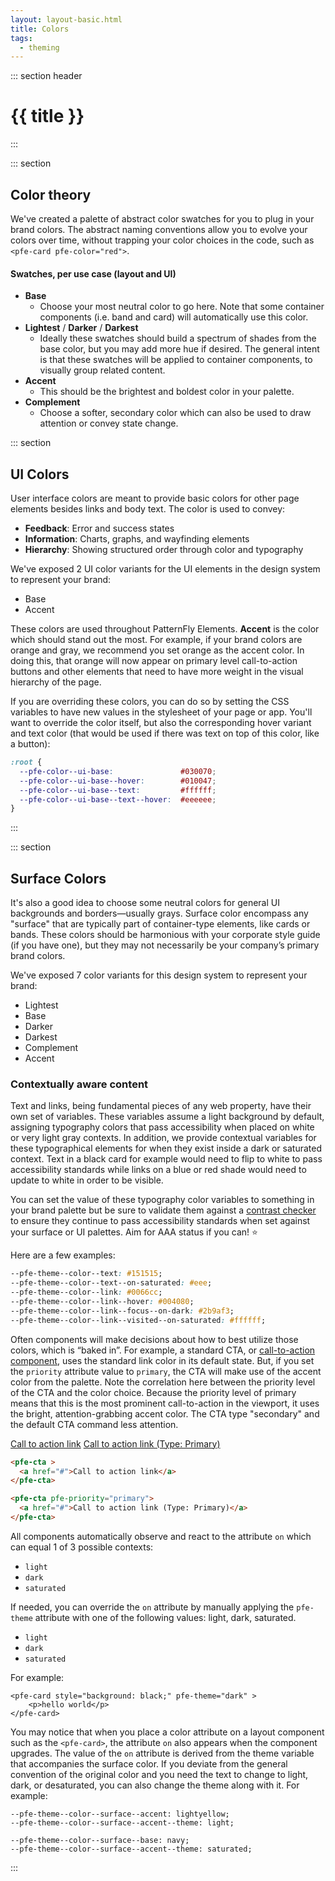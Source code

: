```yaml
---
layout: layout-basic.html
title: Colors
tags:
  - theming
---
```


<script type="module" src="/node_modules/@patternfly/pfe-cta/dist/pfe-cta.min.js"></script>
<script type="module" src="/node_modules/@patternfly/pfe-card/dist/pfe-card.min.js"></script>

::: section header
# {{ title }}
:::

::: section
## Color theory

We've created a palette of abstract color swatches for you to plug in your brand colors. The abstract naming conventions allow you to evolve your colors over time, without trapping your color choices in the code, such as `<pfe-card pfe-color="red">`.

#### Swatches, per use case (layout and UI)

- **Base**
    - Choose your most neutral color to go here. Note that some container components (i.e. band and card) will automatically use this color. 
- **Lightest** / **Darker** / **Darkest**
    - Ideally these swatches should build a spectrum of shades from the base color, but you may add more hue if desired. The general intent is that these swatches will be applied to container components, to visually group related content. 
- **Accent**
    - This should be the brightest and boldest color in your palette.
- **Complement**
    - Choose a softer, secondary color which can also be used to draw attention or convey state change.


::: section
## UI Colors

User interface colors are meant to provide basic colors for other page elements besides links and body text. The color is used to convey:

 - **Feedback**: Error and success states
 - **Information**: Charts, graphs, and wayfinding elements
 - **Hierarchy**: Showing structured order through color and typography

We've exposed 2 UI color variants for the UI elements in the design system to represent your brand:

 - Base
 - Accent

These colors are used throughout PatternFly Elements. **Accent** is the color which should stand out the most. For example, if your brand colors are orange and gray, we recommend you set orange as the accent color.  In doing this, that orange will now appear on primary level call-to-action buttons and other elements that need to have more weight in the visual hierarchy of the page. 

If you are overriding these colors, you can do so by setting the CSS variables to have new values in the stylesheet of your page or app. You'll want to override the color itself, but also the corresponding hover variant and text color (that would be used if there was text on top of this color, like a button):

```css
:root {
  --pfe-color--ui-base:               #030070;
  --pfe-color--ui-base--hover:        #010047;
  --pfe-color--ui-base--text:         #ffffff;
  --pfe-color--ui-base--text--hover:  #eeeeee;
}
```
:::

::: section
## Surface Colors

It's also a good idea to choose some neutral colors for general UI backgrounds and borders—usually grays. Surface color encompass any "surface" that are typically part of container-type elements, like cards or bands. These colors should be harmonious with your corporate style guide (if you have one), but they may not necessarily be your company’s primary brand colors. 

We've exposed 7 color variants for this design system to represent your brand:

 - Lightest
 - Base
 - Darker
 - Darkest
 - Complement
 - Accent




### Contextually aware content

Text and links, being fundamental pieces of any web property, have their own set of variables. These variables assume a light background by default, assigning typography colors that pass accessibility when placed on white or very light gray contexts. In addition, we provide contextual variables for these typographical elements for when they exist inside a dark or saturated context. Text in a black card for example would need to flip to white to pass accessibility standards while links on a blue or red shade would need to update to white in order to be visible.

You can set the value of these typography color variables to something in your brand palette but be sure to validate them against a [contrast checker](https://webaim.org/resources/contrastchecker/) to ensure they continue to pass accessibility standards when set against your surface or UI palettes. Aim for AAA status if you can! ⭐

Here are a few examples:

```css
--pfe-theme--color--text: #151515;
--pfe-theme--color--text--on-saturated: #eee;
--pfe-theme--color--link: #0066cc;
--pfe-theme--color--link--hover: #004080;
--pfe-theme--color--link--focus--on-dark: #2b9af3;
--pfe-theme--color--link--visited--on-saturated: #ffffff;
```

Often components will make decisions about how to best utilize those colors, which is “baked in”. For example, a standard CTA, or [call-to-action component](/components/call-to-action), uses the standard link color in its default state. But, if you set the `priority` attribute value to `primary`, the CTA will make use of the accent color from the palette. Note the correlation here between the priority level of the CTA and the color choice. Because the priority level of primary means that this is the most prominent call-to-action in the viewport, it uses the bright, attention-grabbing accent color. The CTA type "secondary" and the default CTA command less attention.


<pfe-cta >
  <a href="#">Call to action link</a>
</pfe-cta>

<pfe-cta pfe-priority="primary">
  <a href="#">Call to action link (Type: Primary)</a>
</pfe-cta>

```html
<pfe-cta >
  <a href="#">Call to action link</a>
</pfe-cta>

<pfe-cta pfe-priority="primary">
  <a href="#">Call to action link (Type: Primary)</a>
</pfe-cta>
```

All components automatically observe and react to the attribute `on` which can equal 1 of 3 possible contexts:

- `light`
- `dark`
- `saturated`

If needed, you can override the `on` attribute by manually applying the `pfe-theme` attribute with one of the following values: light, dark, saturated.

- `light`
- `dark`
- `saturated`

For example: 

```
<pfe-card style="background: black;" pfe-theme="dark" >
    <p>hello world</p>
</pfe-card>
```

You may notice that when you place a color attribute on a layout component such as the `<pfe-card>`, the attribute `on` also appears when the component upgrades. The value of the `on` attribute is derived from the theme variable that accompanies the surface color. If you deviate from the general convention of the original color and you need the text to change to light, dark, or desaturated, you can also change the theme along with it. For example:

```
--pfe-theme--color--surface--accent: lightyellow;
--pfe-theme--color--surface--accent--theme: light;

--pfe-theme--color--surface--base: navy;
--pfe-theme--color--surface--accent--theme: saturated;
```
:::